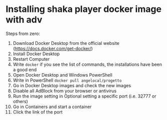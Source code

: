 # Installing shaka player docker image with adv
Steps from zero:
1. Download Docker Desktop from the official website (https://docs.docker.com/get-docker/)
2. Install Docker Desktop
3. Restart Computer
4. Write `docker`  if you see the list of commands, the installations have been a good end
5. Open Docker Desktop and Windows PowerShell
6. Write in PowerShell `docker pull angelocal/progetto`
7. Go in Docker Desktop images and check the new images
8. Disable all AdBlock from your browser or antivirus
8. Run the image setting in Optional setting a specific port (i.e. 32777 or others)
9. Go in Containers and start a container
10. Click the link of the port
